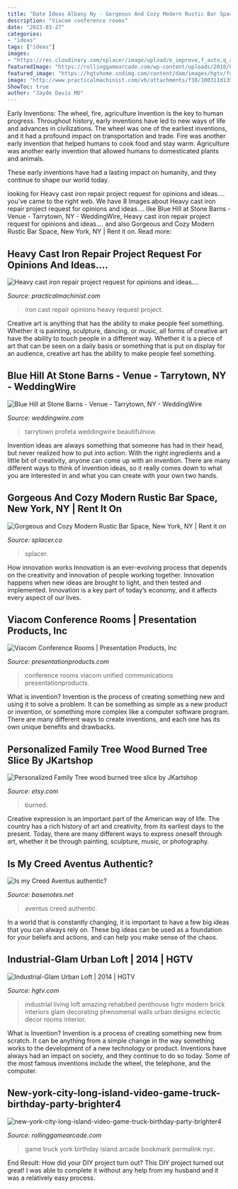```yaml
---
title: "Date Ideas Albany Ny - Gorgeous And Cozy Modern Rustic Bar Space, New York, Ny"
description: "Viacom conference rooms"
date: "2023-03-27"
categories:
- "ideas"
tags: ["ideas"]
images:
- "https://res.cloudinary.com/splacer/image/upload/e_improve,f_auto,q_auto,g_auto,c_fill,dpr_2,w_1920,h_1080/v1/production/Splaces/009168/Post_Bar9383_copy_rk0i3d.jpg"
featuredImage: "https://rollinggamearcade.com/wp-content/uploads/2018/01/new-york-city-long-island-video-game-truck-birthday-party-brighter4.jpg"
featured_image: "https://hgtvhome.sndimg.com/content/dam/images/hgtv/fullset/2014/10/9/0/FFOD_SK-Interiors_Downtown-Loft-purple-eclectic-living-room-coffee-table_h.jpg.rend.hgtvcom.966.644.suffix/1412892943745.jpeg"
image: "http://www.practicalmachinist.com/vb/attachments/f38/100311d1393098657-heavy-cast-iron-repair-project-request-opinions-ideas-img_20140218_125545.jpg"
ShowToc: true
author: "Jayde Davis MD"
---
```



Early Inventions: The wheel, fire, agriculture
Invention is the key to human progress. Throughout history, early inventions have led to new ways of life and advances in civilizations.
The wheel was one of the earliest inventions, and it had a profound impact on transportation and trade. Fire was another early invention that helped humans to cook food and stay warm. Agriculture was another early invention that allowed humans to domesticated plants and animals.

These early inventions have had a lasting impact on humanity, and they continue to shape our world today.

	

		
looking for Heavy cast iron repair project request for opinions and ideas.... you've came to the right web. We have 8 Images about Heavy cast iron repair project request for opinions and ideas.... like Blue Hill at Stone Barns - Venue - Tarrytown, NY - WeddingWire, Heavy cast iron repair project request for opinions and ideas.... and also Gorgeous and Cozy Modern Rustic Bar Space, New York, NY | Rent it on. Read more:
		
    
## Heavy Cast Iron Repair Project Request For Opinions And Ideas....

<img loading=lazy src="http://www.practicalmachinist.com/vb/attachments/f38/100311d1393098657-heavy-cast-iron-repair-project-request-opinions-ideas-img_20140218_125545.jpg" onerror="this.onerror=null;this.src='https://tse4.mm.bing.net/th?id=OIP.hz5IZrfdL8QRXfHmajmBGgHaFj&amp;pid=15.1';" alt="Heavy cast iron repair project request for opinions and ideas....">

_Source: practicalmachinist.com_

>iron cast repair opinions heavy request project. 

	

Creative art is anything that has the ability to make people feel something. Whether it is painting, sculpture, dancing, or music, all forms of creative art have the ability to touch people in a different way. Whether it is a piece of art that can be seen on a daily basis or something that is put on display for an audience, creative art has the ability to make people feel something.

    
## Blue Hill At Stone Barns - Venue - Tarrytown, NY - WeddingWire

<img loading=lazy src="https://wwcdn.weddingwire.com/vendor/155001_160000/156452/thumbnails/1200x1200_1419975583813-0837.jpg" onerror="this.onerror=null;this.src='https://tse2.mm.bing.net/th?id=OIP.RW0aVXYlv4C6GrEIlF71sgHaE8&amp;pid=15.1';" alt="Blue Hill at Stone Barns - Venue - Tarrytown, NY - WeddingWire">

_Source: weddingwire.com_

>tarrytown profeta weddingwire beautifulnow. 

	

Invention ideas are always something that someone has had in their head, but never realized how to put into action. With the right ingredients and a little bit of creativity, anyone can come up with an invention. There are many different ways to think of invention ideas, so it really comes down to what you are interested in and what you can create with your own two hands.

    
## Gorgeous And Cozy Modern Rustic Bar Space, New York, NY | Rent It On

<img loading=lazy src="https://res.cloudinary.com/splacer/image/upload/e_improve,f_auto,q_auto,g_auto,c_fill,dpr_2,w_1920,h_1080/v1/production/Splaces/009168/Post_Bar9383_copy_rk0i3d.jpg" onerror="this.onerror=null;this.src='https://tse3.mm.bing.net/th?id=OIP.2WD757lRv9-QwaUbK0bQwQHaEK&amp;pid=15.1';" alt="Gorgeous and Cozy Modern Rustic Bar Space, New York, NY | Rent it on">

_Source: splacer.co_

>splacer. 

	

How innovation works
Innovation is an ever-evolving process that depends on the creativity and innovation of people working together. Innovation happens when new ideas are brought to light, and then tested and implemented. Innovation is a key part of today’s economy, and it affects every aspect of our lives.

    
## Viacom Conference Rooms | Presentation Products, Inc

<img loading=lazy src="https://www.presentationproducts.com/wp-content/uploads/2014/03/Small-Conference-Room-2.jpg" onerror="this.onerror=null;this.src='https://tse3.mm.bing.net/th?id=OIP.jdz5xyLhdnIy2gASdmgLlwHaE7&amp;pid=15.1';" alt="Viacom Conference Rooms | Presentation Products, Inc">

_Source: presentationproducts.com_

>conference rooms viacom unified communications presentationproducts. 

	

What is invention?
Invention is the process of creating something new and using it to solve a problem. It can be something as simple as a new product or invention, or something more complex like a computer software program. There are many different ways to create inventions, and each one has its own unique benefits and drawbacks.

    
## Personalized Family Tree Wood Burned Tree Slice By JKartshop

<img loading=lazy src="https://img1.etsystatic.com/019/0/6201302/il_570xN.489712197_fsqq.jpg" onerror="this.onerror=null;this.src='https://tse4.mm.bing.net/th?id=OIP.Hk1SxrtvZAsEr1Kufwv8DwHaK_&amp;pid=15.1';" alt="Personalized Family Tree wood burned tree slice by JKartshop">

_Source: etsy.com_

>burned. 

	

Creative expression is an important part of the American way of life. The country has a rich history of art and creativity, from its earliest days to the present. Today, there are many different ways to express oneself through art, whether it be through painting, sculpture, music, or photography.

    
## Is My Creed Aventus Authentic?

<img loading=lazy src="http://i.imgur.com/GaH1Va9.jpg" onerror="this.onerror=null;this.src='https://tse4.mm.bing.net/th?id=OIP.5CoiyiL1j3Y98Y7lGgziswHaJ-&amp;pid=15.1';" alt="Is my Creed Aventus authentic?">

_Source: basenotes.net_

>aventus creed authentic. 

	

In a world that is constantly changing, it is important to have a few big ideas that you can always rely on. These big ideas can be used as a foundation for your beliefs and actions, and can help you make sense of the chaos.

    
## Industrial-Glam Urban Loft | 2014 | HGTV

<img loading=lazy src="https://hgtvhome.sndimg.com/content/dam/images/hgtv/fullset/2014/10/9/0/FFOD_SK-Interiors_Downtown-Loft-purple-eclectic-living-room-coffee-table_h.jpg.rend.hgtvcom.966.644.suffix/1412892943745.jpeg" onerror="this.onerror=null;this.src='https://tse3.mm.bing.net/th?id=OIP.dzqRmHdmJ3D0hD1L2Nzn9QHaE8&amp;pid=15.1';" alt="Industrial-Glam Urban Loft | 2014 | HGTV">

_Source: hgtv.com_

>industrial living loft amazing rehabbed penthouse hgtv modern brick interiors glam decorating phenomenal walls urban designs eclectic decor rooms interior. 

	

What is Invention?
Invention is a process of creating something new from scratch. It can be anything from a simple change in the way something works to the development of a new technology or product. Inventions have always had an impact on society, and they continue to do so today. Some of the most famous inventions include the wheel, the telephone, and the computer.

    
## New-york-city-long-island-video-game-truck-birthday-party-brighter4

<img loading=lazy src="https://rollinggamearcade.com/wp-content/uploads/2018/01/new-york-city-long-island-video-game-truck-birthday-party-brighter4.jpg" onerror="this.onerror=null;this.src='https://tse1.mm.bing.net/th?id=OIP.gWqmQOKr01ZjeQLk7kBfvQHaFj&amp;pid=15.1';" alt="new-york-city-long-island-video-game-truck-birthday-party-brighter4">

_Source: rollinggamearcade.com_

>game truck york birthday island arcade bookmark permalink nyc. 

	

End Result: How did your DIY project turn out?
This DIY project turned out great! I was able to complete it without any help from my husband and it was a relatively easy process.

